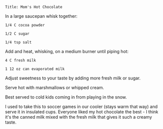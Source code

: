 ~~~ recipe-info
Title: Mom's Hot Chocolate
~~~

In a large saucepan whisk together:

~~~ recipe-ingredients
1/4 C cocoa powder

1/2 C sugar

1/4 tsp salt
~~~

Add and heat, whisking, on a medium burner until piping hot:

~~~ recipe-ingredients
4 C fresh milk

1 12 oz can evaporated milk
~~~

Adjust sweetness to your taste by adding more fresh milk or sugar.

Serve hot with marshmallows or whipped cream.

Best served to cold kids coming in from playing in the snow.

I used to take this to soccer games in our cooler (stays warm that way) and serve it in insulated
cups. Everyone liked my hot chocolate the best - I think it's the canned milk mixed with the fresh
milk that gives it such a creamy taste.
